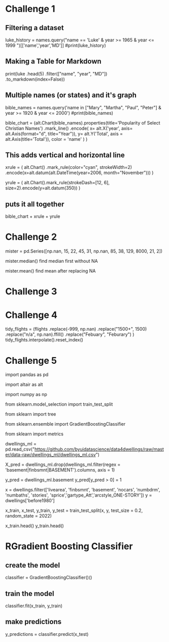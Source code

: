 # Challenge 1 
## Filtering a dataset 
luke_history = names.query("name == 'Luke' & year >= 1965 & year <= 1999 ")[['name','year','MD']]
#print(luke_history)

## Making a Table for Markdown
print(luke
    .head(5)
    .filter(["name", "year", "MD"])
    .to_markdown(index=False))

## Multiple names (or states) and it's graph
bible_names = names.query('name in ["Mary", "Martha", "Paul", "Peter"]  & year >= 1920  & year <= 2000')
#print(bible_names)

bible_chart = (alt.Chart(bible_names).properties(title='Popularity of Select Christian Names')
  .mark_line()
    .encode(
        x= alt.X('year', axis= alt.Axis(format="d", title="Year")),
        y= alt.Y('Total', axis = alt.Axis(title='Total')),
        color = 'name'
  )
)

## This adds vertical and horizontal line 
xrule = (
    alt.Chart()
    .mark_rule(color="cyan", strokeWidth=2)
    .encode(x=alt.datum(alt.DateTime(year=2006, month="November")))
)

yrule = (
    alt.Chart().mark_rule(strokeDash=[12, 6], size=2).encode(y=alt.datum(350))
)

## puts it all together 
bible_chart + xrule + yrule

# Challenge 2 

mister = pd.Series([np.nan, 15, 22, 45, 31, np.nan, 85, 38, 129, 8000, 21, 2])

mister.median() find median first without NA

mister.mean() find mean after replacing NA


# Challenge 3 




# Challenge 4 
tidy_flights = (flights
.replace(-999, np.nan)
.replace("1500+", 1500)
.replace("n/a", np.nan).ffill()
.replace("Febuary", "Feburary")
)
tidy_flights.interpolate().reset_index()


# Challenge 5 
import pandas as pd 

import altair as alt

import numpy as np

from sklearn.model_selection import train_test_split

from sklearn import tree

from sklearn.ensemble import GradientBoostingClassifier

from sklearn import metrics

dwellings_ml = pd.read_csv("https://github.com/byuidatascience/data4dwellings/raw/master/data-raw/dwellings_ml/dwellings_ml.csv")

X_pred = dwellings_ml.drop(dwellings_ml.filter(regex = 'basement|finbsmnt|BASEMENT').columns, axis = 1)

y_pred = dwellings_ml.basement
y_pred[y_pred > 0] = 1 


x = dwellings.filter(['livearea', 'finbsmnt', 
    'basement', 'nocars', 'numbdrm', 'numbaths', 
    'stories', 'sprice','gartype_Att','arcstyle_ONE-STORY'])
y = dwellings['before1980']

x_train, x_test, y_train, y_test = train_test_split(x, y, test_size = 0.2, random_state = 2022)

x_train.head()
y_train.head()

# RGradient Boosting Classifier

## create the model
classifier = GradientBoostingClassifier()()

## train the model
classifier.fit(x_train, y_train)

## make predictions
y_predictions = classifier.predict(x_test)

